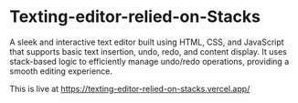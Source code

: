 # Texting-editor-relied-on-Stacks
A sleek and interactive text editor built using HTML, CSS, and JavaScript that supports basic text insertion, undo, redo, and content display. It uses stack-based logic to efficiently manage undo/redo operations, providing a smooth editing experience. 

This is live at https://texting-editor-relied-on-stacks.vercel.app/

